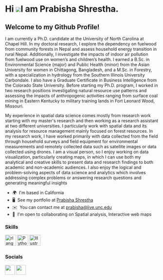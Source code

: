 Hi ![](https://user-images.githubusercontent.com/18350557/176309783-0785949b-9127-417c-8b55-ab5a4333674e.gif)I am Prabisha Shrestha. 
=========================================================================================================================================

Welcome to my Github Profile!
----------------------

I am currently a Ph.D. candidate at the University of North Carolina at Chapel Hill. In my doctoral research, I explore the dependency on fuelwood from community forests in Nepal and assess household energy transition in rural Nepal. Additionally, I investigate the impacts of indoor air pollution from fuelwood use on women’s and children’s health. I earned a B.Sc. in Environmental Science (major) and Public Health (minor) from the Asian University for women in Chittagong, Bangladesh, and a M.Sc. in Forestry, with a specialization in hydrology from the Southern Illinois University Carbondale. I also have a Graduate Certificate in Business Intelligence from the Colorado State University. Before starting my Ph.D. program, I worked in two research positions investigating natural resource use patterns and assessing the impacts of anthropogenic activities ranging from surface coal mining in Eastern Kentucky to military training lands in Fort Leonard Wood, Missouri. 

My experience in spatial data science comes mostly from research work starting with my master's research and then working as a research assistant at two different universities. I particularly work with spatial data and its analysis for resource management mainly focused on forest resources. In my research work, I have worked primarily with data collected from the field through household surveys and field equipment for environmental measurements and remotely collected data such as satellite images or data collected using drones. I am a visual person, so I enjoy working on data visualization, particularly creating maps, in which I can use both my analytical and creative skills to present data and research findings to both academic and non-academic audiences. I also enjoy the logical and problem-solving aspects of data science and analytics which involves addressing complex problems or answering research questions and generating meaningful insights

*   🌍  I'm based in California
*   🖥️  See my portfolio at [Prabisha Shrestha](http://prabisha.shrestha.com/portfolio )
*   ✉️  You can contact me at [prabisha@live.unc.edu](mailto:prabisha@live.unc.edu)
*   🤝  I'm open to collaborating on Spatial analysis, Interactive web maps

### Skills
<p align="left">
<a href="https://www.r-project.org/" target="_blank" rel="noreferrer"><img src="https://raw.githubusercontent.com/danielcranney/readme-generator/main/public/icons/skills/rlang-colored.svg" width="36" height="36" alt="rlang" /></a>
<a href="https://www.python.org/" target="_blank" rel="noreferrer"><img src="https://raw.githubusercontent.com/danielcranney/readme-generator/main/public/icons/skills/python-colored.svg" width="36" height="36" alt="Python" /></a>
<a href="adobe.com/uk/products/illustrator.html" target="_blank" rel="noreferrer"><img src="https://raw.githubusercontent.com/danielcranney/readme-generator/main/public/icons/skills/illustrator-colored.svg" width="36" height="36" alt="Illustrator" /></a>
</p>
                    
### Socials

<p align="left"> <a href="https://www.github.com/Prabisha" target="_blank" rel="noreferrer"><img src="https://raw.githubusercontent.com/danielcranney/readme-generator/main/public/icons/socials/github.svg" width="32" height="32" /></a> <a href="https://www.linkedin.com/in/prabishashrestha/" target="_blank" rel="noreferrer"><img src="https://raw.githubusercontent.com/danielcranney/readme-generator/main/public/icons/socials/linkedin.svg" width="32" height="32" /></a></p>
